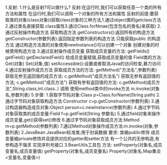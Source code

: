 1.反射:
	1.什么是反射?可以做什么?
		反射:在运行时,我们可以获取任意一个类的所有方法和属性
			在运行时,我们可以调用一个对象的所有方法和属性
		反射的前提:要获取类的对象(class对象)(获取class对象的三种方法,1.通过object类的getclass方法2.通过类名直接获取.class属性3.通过Class.forNmae(包含包名的类名)来获取)
	2.通过反射操作构造方法
		获取构造方法 getConstructors():返回所有的构造方法
				  getConstructor(参数列表):返回指定参数列表的构造方法
			只能获取public 的构造方法
			通过构造方法类的对象使用newInstance()可以创建一个对象
		创建对象的时候使用构造方法
	3.通过反射操作成员变量
		获取成员变量的方法:
						getFields()
						getField()
						getDeclaredField()
		给成员变量赋值,获取成员变量的值
					Field类的方法:
						Get(对象)
						Set(对象,值)
						setAccessible():设置或者取消Java的访问检查,暴力访问
	4.通过反射操作成员方法
		获取成员方法的方法:
						getMethod("方法名",参数列表)
				获取无参无返回值的成员方法:
						c.getMethod("成员方法名")
				获取无参有返回值的方法;
						c.getMethod("成员方法")
				获取有参有返回值的方法:
						c.getMethod(成员方法",String.class,int.class..)
		调用
			使用method类中的invoke方法
			m.invoke(对象名,参数列表)
	5.步骤:
		1.获取字节码对象:Class p=Class.forName(String path)
		2.通过字节码对象获取构造方法:Constructor c=p.getConstructor(参数列表)
		3.通过构造器构造成员对象:Object person=c.newInstance(参数列表)
		4.通过字节码对象获取类的成员变量:Field f=p.getField(String 参数名)
		5.通过field对象来操作成员变量,get()获得set()修改
		6.通过字节码对象获取成员方法:Method m=p.getMethod(参数列表)
		7.通过Method对象操作成员方法:m.invoke(对象,参数列表)
2.JavaBean
	JavaBean标准类;用于封装数据
	要求:
		类被public修饰
		成员变量被private修饰并且提供对应的getter和setter方法
		有一个公共的无参构造,有参构造不强求
		实现序列号接口
3.BeanUtils工具包
	方法:
		setProperty(对象名,成员变量名,成员变量值)
		getProperty(对象名,成员变量名)
		Property(对象名,Map集合<变量名,变量值>)
